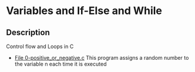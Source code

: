 # Variables and If-Else and While
## Description
Control flow and Loops in C

- [File 0-positive_or_negative.c](./0-positive_or_negative.c) This program assigns a random number to the variable n each time it is executed
